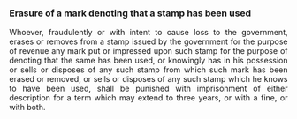 ### Erasure of a mark denoting that a stamp has been used
<div style="text-align: justify">

Whoever, fraudulently or with intent to cause loss to the government, erases or removes from a stamp issued by the government for the purpose of revenue any mark put or impressed upon such stamp for the purpose of denoting that the same has been used, or knowingly has in his possession or sells or disposes of any such stamp from which such mark has been erased or removed, or sells or disposes of any such stamp which he knows to have been used, shall be punished with imprisonment of either description for a term which may extend to three years, or with a fine, or with both.

</div>
